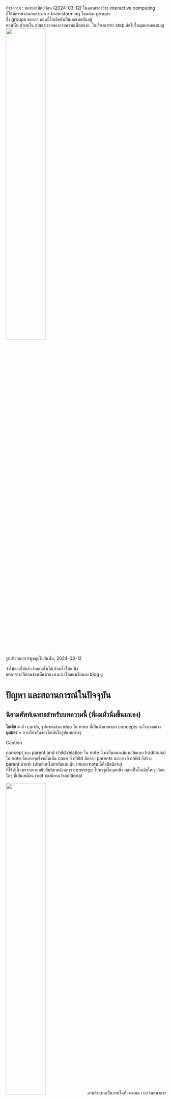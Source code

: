 ท้าวความ : หลายอาทิตย์ก่อน (2024-03-12) ในคลาสของวิชา interactive computing  
ก็ได้มีการนำสนอผลของการ brainstorming ในแต่ละ groups      
ซึ่ง groups ของเรา ตอนนี้ไอเดียยังเป็นเอกเทศกันอยู่      
ตอนนั้น ตัวผมใน class เลยลองถามความเห็นของอ. ในเรื่องการทำ step ถัดไปในมุมมองของผมดู     
<img src="pics/IMF/Brainstorm_0.png" width=50% height=50%>

รูปประกอบการพูดคุยในวันนั้น, 2024-03-12     

จำไม่ค่อยได้แล้วว่าตอนนั้นได้เล่าอะไรให้อ.ฟัง     
แต่อาจารย์ก็ค่อนข้างเห็นด้วย+แนะนำให้ลองเขียนลง blog ดู     

# ปัญหา และสถานการณ์ในปัจจุบัน     

## นิยามศัพท์เฉพาะสำหรับบทความนี้ (ที่ผมมั่วนิ่มขึ้นมาเอง)
**ไอเดีย** = ตัว cards, รูปภาพแสดง idea ใน miro ที่เป็นตัวแทนของ concepts อะไรบางอย่าง     
**มุมมอง** = การเรียงกันของไอเดียในรูปแบบต่างๆ       
> [!CAUTION]
> concept ของ parent and child relation ใน note นี้จะเป็นคนละนิยามกับแบบ traditional  
> ใน note นี้หลายๆครั้งจะได้เห็น case ที่ child มีหลาย parents และบางที child ก็สร้าง parent ด้วยซ้ำ (ปรกติเขาไม่ทำกันแบบนั้น ทำแบบ note นี้คือผิดนิยาม)    
> ที่ใช้คำนี้ เพราะอยากหยิบยืมนิยามด้านการ converge ไปหาจุดใดจุดหนึ่ง ผสมเป็นไอเดียใหญ่ๆก้อนโตๆ ที่เป็นเหมือน root ของนิยาม traditional  


<img src="https://en.meming.world/images/en/a/a3/We_Don%27t_Do_That_Here.jpg" width=50% height=50%>
ภาพด้านบนเป็นภาพในหัวของผม เวลาจินตนาการถึงสิ่งที่คนแม่น graph theory น่าจะพูดใส่ผมตอนอ่านบทความ

## State ในปัจจุบัน
ตอนนี้ผลลัพธ์ของการ brainstorming มีอยู่ 2 มุมมอง      
มุมมองแรก คือมุมมองที่ไอเดียต่างๆ ถูกจัดกลุ่มตามผู้เสนอ,เจ้าของไอเดีย      
เปรียบเปรยอีกแบบคือ เป็นมุมมองที่เหมือนทุกคนมีจานสีของตัวเอง เตรียมแต้มสี      

มุมมองที่ 2 เป็นเหมือนมุมมอง zoom-out ของมุมมองแรก เป็น exhibitions ของแต่ละคนแบบเป็นเอกเทศ ไว้ใช้นำเสนออาจารย์คาบก่อน       
<img src="pics/IMF/Brainstorm_1.png" width=50% height=50%>

ถ้าใช้การ analogy ว่าแต่ละคนในกลุ่มเป็นศิลปินที่กำลังจะวาดภาพ     
Final product สุดท้ายที่เมคเซนส์ คือการวาดภาพขึ้นมาให้เป็นรูปเป็นร่างด้วยสี(ไอเดีย)ของทุกคนในกลุ่ม  
    
เป็นภาพ(Exhibition)เดียวแบบโดดๆ     

แต่ก่อนจะถึงขั้นนั้นได้ เราควรจะทำยังไงดี     
โดยที่     
- ไอเดีย-สีในจานสี-card ของแต่ละคนยังโตขึ้นได้เรื่อยๆ ไม่ถูก freeze ไว้      
- ไอเดีย ถูกตัดเล็มทิ้งไปบ้าง แต่ไม่เล็มจนเหี้ยน หรือตัดทิ้งจนไม่เหลือร่องรอยของไอเดียนั้นเลย ถ้าจะทิ้งจริงๆอาจมี transform เปลี่ยนรูปแบบบ้างก็ยังดี      
	- ก่อนหน้านี้ก็มีคนในกลุ่มที่มีความเห็นประมาณนี้เหมือนกัน ที่อยากให้น้ำหนักของไอเดียแต่ละคน กับไม่อยากทิ้งศักยภาพของไอเดียพวกนั้น    ออ
- ถึงไอเดียจะโตขึ้นเรื่อยๆ แต่ก็ converge ไปในทิศทางใดทางหนึ่งให้เราเห็น pattern อะไรบางอย่างของการ synergy ของ idea       

# inspiration  (บ่น)     
 ช่วงเดือนก่อนผมค่อนข้างอินกับ Personal Knowledge Management, Zettelkastern และ [video ของ nick milo](https://youtu.be/WUq8Pun28FI?si=Xuq2jY2yyERBXeZ-) ที่เน้นไปในการจดโน๊ตแบบ button up เอากระดาษมาเรียบเรียง indexing กันภายใต้กฎเกณฑ์บางอย่าง ให้ผสมผสาน เชื่อมโยงกันได้อย่างเป็นธรรมชาติและหลากหลาย และไม่มีกรอบ     

ภาพที่ผมเขียนเพื่อเอาไปเล่าให้อ.ฟังก็เป็น concepts ที่ได้จาก [video นั้น](https://youtu.be/WUq8Pun28FI?si=Xuq2jY2yyERBXeZ-)เหมือนกัน      
พอจะลองนำเสนอแนวทางผ่านการเขียน blog แล้วทั้งที ก็อยากจะลอง refine ปรับปรุงแนวทางที่คิดขึ้นให้ชัดขึ้นหน่อย ด้วยการลองพยายามเขียนแนวทาง, การ represent ความสัมพันธ์ของข้อมูล โดย adapt แนวทางของฝั่ง zettelkastern ให้สุดๆ ดู      

[![Test](https://media.discordapp.net/attachments/1057710556804550676/1230747508133597204/IMG_8080.png?ex=663471f0&is=6621fcf0&hm=e0058ca1623ce80a3602721fda082893da3210291f9f0e45e2bdfcfcb45c7526&)](https://youtu.be/WUq8Pun28FI?si=aBxiiKSgyD6JqIKC "Test")
สุดท้ายก็พบว่า พอเป็นการ brainstorm ระดมไอเดียแบบนี้แล้ว การสร้างกฎเกณฑ์, modeling language เลียนแบบ zettelkastern บนหน้า canvas 2d โล่งๆ มัน overkill, ยุ่งยาก, วุ่นวายเกินไป (ถ้าไม่ใช้ software เฉพาะ)     

เลยต้องหาแนวทางใหม่ ที่เอา concepts บางส่วนของ zettelkastern มาใช้ได้ง่าย ๆ       


# ข้อเสนอแนะ    


## 1. assembling phase 
สร้าง assembling phase  ของ ideas ขึ้นมาเป็นมุมมองที่ 3     
เอาไอเดีย(สี)จากมุมมอง 1(จานสีของแต่ละคน) ไปวาง      
อันไหนที่คล้ายๆกันก็วางไว้ใกล้ๆ     
ทีนี้มันก็จะเกิดเป็นโครงสร้างใหม่ขึ้นมา     
เป็นกระบวนการแบบ bottom-up (โครงสร้างใหญ่ๆ ประกอบขึ้นจากโครงสร้างเล็กๆ)      

เพื่อให้ดูได้เข้าใจง่าย บางทีอาจสร้างกรอบ หรือเซ็ต คลุมไอเดียไว้     

อย่าง mental health, game, adventure, self-explore, sub-culture, ปัญหาสังคม, ค่านิยม etc.     

> [!TIP]
> Problem: ไอเดียบางอย่างเข้าพวกได้หลาย set แล้วถ้าจะเอา sets หลายๆตัวคลุมไอเดียนั้น มันจะเริ่มดูมั่ว   
> Solution: ใช้ shadow clones jutsu แยกร่างไอเดียนั้นแทน         

พอเอา ideas ของทุกคนมากองๆกันแล้ว ก็ถือว่าเสร็จในขั้นแรก      
แล้วอาจ backup ตัว phase ของไอเดียในตอนนี้เก็บไว้ เผื่อขั้นตอนต่อไปไม่เวิร์ค อยากย้อนกลับไปทำใหม่           
หรืออยากเห็นโครงสร้าง เค้าเดิมของไอเดียทั้งหลายที่รวบรวมกันมาตอนอาทิตย์ก่อนๆ       
<img src="pics/IMF/Brainstorm_2.png" width=50% height=50%>

## 2. Colliding phase
 ขั้นตอนนี้ ไม่แน่ใจว่าที่เขียนมาด้านล่างจะเวิร์คไหม เพราะยังไม่เคยใช้กับไอเดียของคนร่วม 10 คน   
แต่สิ่งที่หวังอยากให้เกิดขึ้น คือ process ตามรูปด้านล่าง 

<img src="pics/IMF/Brainstorm_7.png" width=75% height=75%>

ไม่แน่ใจว่าควรจะสร้าง loop ตามรูปด้านบนให้สำเร็จยังไงยังไง แต่ถ้าจะเน้น collide ideas ก็คงมีขั้นตอนดังต่อไปนี้   
สร้าง colliding phase ของ idea ขึ้นมาเป็นมุมมองแบบที่ 4    
เริ่มจาก copy มุมมองแบบที่ 3 มา     
แล้วเราจะเอาไอเดียที่อยู่ใกล้ๆ มาลองบีบ (squeeze) ผสม เชื่อมโยง ให้แตกหน่อออกมา    
เหมือนผสมสี     

ถ้ามีไอเดียใหม่เกิดจากไอเดียเก่า ก็อาจโยงระหว่างไอเดียเก่า,ใหม่ด้วยลูกศร     
ซึ่งลูกศรที่ว่า คิดว่าน่าจะแทนที่ความหมายพวกนี้ อย่างใดอย่างหนึ่ง     
A--> C <— B :       
- A,Bจุดร่วมเดียวกันคือ C     
- A+ B ผสมแล้วเกิดเป็นไอเดียใหม่คือ C    
A —> C:      
- A เกิดเป็นไอเดียใหม่คือ C   
- A transform เป็น C 

<img src="pics/IMF/Brainstorm_3.png" width=50% height=50%>
- ภาพตัวอย่าง Coliding phase ที่จินตนาการไว้

> [!NOTE]
> ในขั้นตอนนี้ถ้าปิ๊งไอเดียใหม่ ก็ใส่ไอเดียนั้นลงไปได้เต็มที่ ให้จำนวนไอเดียโตขึ้นเรื่อย ๆ     
> ถึงชื่อจะบอกว่าเน้น colliding แต่ถ้า fixed ไม่ให้เพิ่มไอเดีย brand new เลย ก็อาจไม่เวิร์ค      

## แล้วเราจะไปถึง state สุดท้าย ที่ได้เป็น exhibition เดียวโดด ๆ ได้ยังไง

ยังคิดไม่ออก       
วิธีนึงที่ทำกันทั่วไปคือ Colliding แบบที่เหลือแต่ไอเดียใหม่ไปเรื่อยๆ พร้อมกับตัดไอเดียเก่า ที่ collide   เรียบร้อยทิ้ง แต่ไม่รู้ว่าในทางปฎิบัติ จะมีไอเดียส่วนไหนที่ถูกจำกัดโดยที่ไม่ตั้งใจไหม   
หรือควรจะทำลูปอะไรบางอย่าง  
<img src="pics/IMF/Brainstorm_4.png" width=50% height=50%>
- ภาพกรณีที่ลอง coliding ideas ไปเรื่อยๆ ในขณะที่ backup ตัว process ไว้ด้วย
<img src="pics/IMF/Brainstorm_5.png" width=75% height=75%>
- ภาพกรณีที่ลอง coliding ideas ไปเรื่อยๆ แบบค่อยๆ ตัดไอเดียที่เป็น base ให้ไอเดียอื่น 
<img src="pics/IMF/Brainstorm_6.png" width=50% height=50%>
- ภาพกรณีคล้าย ๆ กับกรณีด้านบน แค่ทำโครงสร้างเป็น hierachy ให้เห็นชัดขึ้น แล้วก็เหมือน merge ตัวไอเดียไปเรื่อย ๆ จนกว่าจะเหลือปลายยอด         







ส่วนตัวเลยคิดว่าทำ assembling phase กับลอง colliding phase ขั้นต้นแบบที่ยังไม่ตัดไอเดียไหนทิ้งไปเลยก่อน คงเห็นภาพรวมและแนวทางว่าควรทำอะไรต่อไปได้ชัดขึ้น ยังไงถ้าไม่เวิร์คขึ้นมาก็ backtrack กลับมามุมมองก่อนหน้าได้อยู่แล้ว 

<img src="pics/IMF/Brainstorm_7.png" width=75% height=75%>
- ทำแค่ assembling phase ก่อนค่อยคิด น่าจะเซฟสุด
 


 
